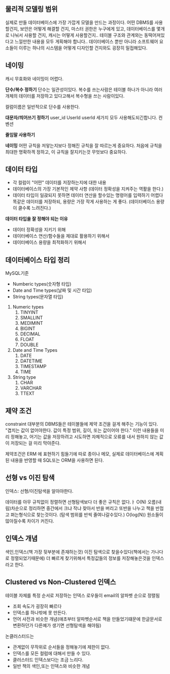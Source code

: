 ## 물리적 모델링 범위
실제로 만들 데이터베이스에 가장 가깝게 모델을 만드는 과정이다.
어떤 DBMS를 사용할건지, 보안은  어떻게 해결할 건지, 마스터 권한은 누구에게 있고,  데이터베이스를 몇개로 나눠서 사용할 건지, 캐시는 어떻게 사용할건지.. 테이블 구조와 관계와는 동떡어져있다고 느낄만한 내용을 모두 게획해야 합니다..
데이터베이스 뿐만 아니라 소프트웨어 요소들이 이루는 하나의 시스템을  어떻게 디자인할 건지와도 굉장히 밀접해있다.

## 네이밍
캐시 무효화와 네이밍이 어렵다.

**단수/복수 정하기**
단수는 일관성이있다.
복수를 쓰는사람은 테이블 하나가 아니라 여러 개체의 데이터를 저장하고 있다고해서 복수형을 쓰는 사람이있다.

컬럼이름은 일반적으로  단수를 사용한다.

**대문자/띄어쓰기 정하기**
user_id
UserId
userId 세가지 모두 사용해도되긴합니다. 컨벤션

**줄임말 사용하기**

**네이밍**
어떤 규칙을 저앟는지보다 정해진 규칙을 잘 따르는게 중요하다.
처음에 규칙을 최대한 명확하겍 정하고, 이 규칙을 잘지키는것 무엇보다 중요하다.

## 데이터  타입
- 각  컬럼이 "어떤" 데이터를 저장하는지에 대한 내용
- 데이터베이스의 가장 기본적인 제약 사항 (데이터 정확성을 지켜주는 역활을 한다.)
- 데이터 타입이 일괁되지 못하면 데이터 연산을 할수있는 명령어를 입력하기 어렵다
똑같은 데이터를  저장하되, 용량은 가장 작게 사용하는 게 좋다.  (데이터베이스 용량이 클수록 느려진다.)

**데이터 타입을 잘 정해야 되는 이유**
- 데이터 정확성을 지키기 위해
- 데이터베이스 연산/함수들을 제대로 활용하기 위해서
- 데이터베이스 용량을 최적화하기 위해서

## 데이터베이스 타입  정리
MySQL기준
- Numberic types(숫자형 타입)
-  Date and Time types(날짜 및 시간  타입)
- String types(문자열 타입)

1. Numeric types
	1. TINYINT
	2. SMALLINT
	3. MEDIMINT
	4. BIGINT
	5. DECIMAL
	6. FLOAT
	7. DOUBLE
2. Date and Time Types
	1. DATE
	2. DATETIME
	3. TIMESTAMP
	4. TIME
3. String type
	1. CHAR
	2. VARCHAR
	3. TTEXT
## 제약 조건
constraint 대부분의 DBMS들은 테이블들에 제약 조건을 걸게 해주는 기능이 있다. "겹치는 값이 없어야한다. 값이 특정 범위, 길이, 또는 값이어야 한다." 이런  내용들을 미리 정해놓고, 어기는 값을 저장하려고 시도하면 자체적으로 오류를 내서 원하지 않는 값이 저장되는 걸 미리 막아준다.

제약조건은 ERM 에 표현하기  힘들기에 따로 종이나 메모, 실제로 데이터베이스에  계획된 내용을  반영할 때 SQL또는 ORM을 사용하면 된다.

## 선형 vs 이진 탐색
인덱스: 선형/이진탐색을 알아야한다.

데이터를 아무 규칙없이 정렬하면 선형탐색보다 더 좋은 규칙은 없다.ㅏ
O(N)
오름(내림)차순으로 정리하면 중간에서 크냐 작냐 찾아서 반을 버리고 또반을 나누고 책을 반접고 펴는형식으로 찾는것이다. (탐색 범위를 반씩 줄여나갈수있다.)
 O(log(N))
 원소들이 많아질수록  차이가  커진다.

## 인덱스 개념
색인,인덱스(책 가장 뒷부분에  존재하는것)
이진 탐색으로 찾을수있다(책에서는 가나다로 정렬되었기때문에)
더 빠르게  찾기위해서  특정값들의 정보를 저장해놓은것을 인덱스라고 한다.

## Clustered vs Non-Clustered 인덱스
테이블 자체를 특정 순서로 저장하는 인덱스
로우들이 email의 알파벳 순으로 정렬됨
- 조회 속도가 굉장히 빠르다
- 인덱스를 하나밖에 못 만든다.
- 언어 사전과  비슷한 개념(애초부터 알파벳순서로 책을 만들었기떄문에 한글문서로 변환하던가 다른예가 생기면 선형탐색을 해야됨)

논클러스터드는 
- 관계없이 무작위로 순서들을 정해놓기에 제한이 없다.
- 인덱스를 모든 컬럼에 대해서 만들 수 있다.
- 클러스터드 인덱스보다는 조금 느리다.
- 일반   책의 색인,또는 인덱스와 비슷한 개념